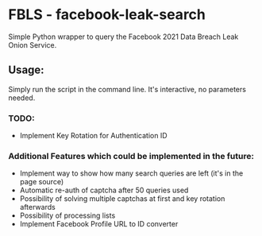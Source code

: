 # FBLS - facebook-leak-search
Simple Python wrapper to query the Facebook 2021 Data Breach Leak Onion Service.

## Usage:

Simply run the script in the command line.
It's interactive, no parameters needed.

### TODO:
- Implement Key Rotation for Authentication ID

### Additional Features which could be implemented in the future:
- Implement way to show how many search queries are left (it's in the page source)
- Automatic re-auth of captcha after 50 queries used
- Possibility of solving multiple captchas at first and key rotation afterwards
- Possibility of processing lists
- Implement Facebook Profile URL to ID converter
